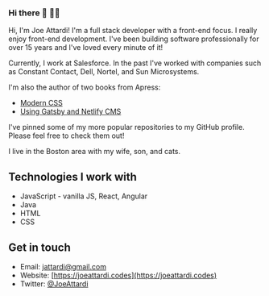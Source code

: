 ### Hi there 👋 👨‍💻

Hi, I'm Joe Attardi! I'm a full stack developer with a front-end focus. I really enjoy front-end development.
I've been building software professionally for over 15 years and I've loved every minute of it!

Currently, I work at Salesforce. In the past I've worked with companies such as Constant Contact, Dell, Nortel, and Sun Microsystems.

I'm also the author of two books from Apress: 

- [Modern CSS](https://www.apress.com/us/book/9781484262931)
- [Using Gatsby and Netlify CMS](https://www.apress.com/us/book/9781484262962)

I've pinned some of my more popular repositories to my GitHub profile. Please feel free to check them out!

I live in the Boston area with my wife, son, and cats.

## Technologies I work with

- JavaScript - vanilla JS, React, Angular
- Java
- HTML
- CSS

## Get in touch

- Email: [jattardi@gmail.com](mailto:jattardi@gmail.com)
- Website: [https://joeattardi.codes](https://joeattardi.codes)
- Twitter: [@JoeAttardi](https://twitter.com/JoeAttardi)
